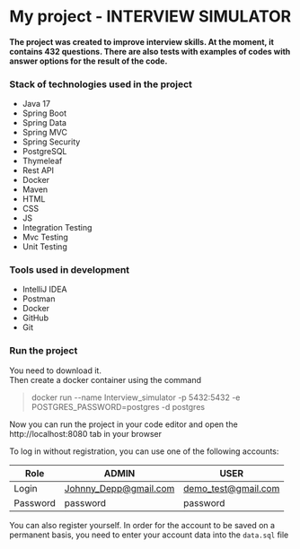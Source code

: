# My project - INTERVIEW SIMULATOR

#### The project was created to improve interview skills. At the moment, it contains 432 questions. There are also tests with examples of codes with answer options for the result of the code.

### Stack of technologies used in the project

* Java 17
* Spring Boot
* Spring Data
* Spring MVC
* Spring Security
* PostgreSQL
* Thymeleaf
* Rest API
* Docker
* Maven
* HTML
* CSS
* JS
* Integration Testing
* Mvc Testing
* Unit Testing

### Tools used in development

* IntelliJ IDEA
* Postman
* Docker
* GitHub
* Git

### Run the project
You need to download it. </br>
Then create a docker container using the command 

> docker run --name Interview_simulator -p 5432:5432 -e POSTGRES_PASSWORD=postgres -d postgres

Now you can run the project in your code editor and open the http://localhost:8080 tab in your browser

<p>To log in without registration, you can use one of the following accounts:

| Role     | ADMIN                 | USER                |
|----------|-----------------------|---------------------|
| Login    | Johnny_Depp@gmail.com | demo_test@gmail.com |
| Password | password              | password            |


You can also register yourself. In order for the account to be saved on a permanent basis, you need to enter your account data into the `data.sql` file
